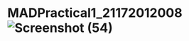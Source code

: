 # MADPractical1_21172012008![Screenshot (54)](https://user-images.githubusercontent.com/110801562/183340861-436c3cd3-52dd-42da-931a-dd0b3ddd5ec6.png)
